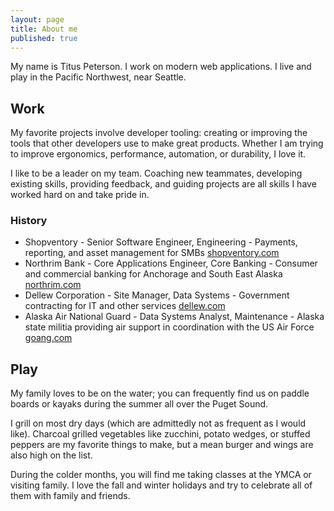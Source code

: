 ```yaml
---
layout: page
title: About me
published: true
---
```


My name is Titus Peterson. I work on modern web applications. I live and play in the Pacific Northwest, near Seattle.

## Work
My favorite projects involve developer tooling: creating or improving the tools that other developers use to make great products. Whether I am trying to improve ergonomics, performance, automation, or  durability, I love it.

I like to be a leader on my team. Coaching new teammates, developing existing skills, providing feedback, and guiding projects are all skills I have worked hard on and take pride in.


### History
- Shopventory - Senior Software Engineer, Engineering - Payments, reporting, and asset management for SMBs [shopventory.com](https://shopventory.com "Shopventory")
- Northrim Bank - Core Applications Engineer, Core Banking - Consumer and commercial banking for Anchorage and South East Alaska [northrim.com](https://northrim.com "Northrim Bank")
- Dellew Corporation -  Site Manager, Data Systems - Government contracting for IT and other services [dellew.com](http://www.dellew.com "Dellew Corporation")
- Alaska Air National Guard - Data Systems Analyst, Maintenance - Alaska state militia providing air support in coordination with the US Air Force [goang.com](https://www.goang.com/locations/alaska.html "Alaska Air National Guard")

## Play
My family loves to be on the water; you can frequently find us on paddle boards or kayaks during the summer all over the Puget Sound.

I grill on most dry days (which are admittedly not as frequent as I would like). Charcoal grilled vegetables like zucchini, potato wedges, or stuffed peppers are my favorite things to make, but a mean burger and wings are also high on the list.

During the colder months, you will find me taking classes at the YMCA or visiting family. I love the fall and winter holidays and try to celebrate all of them with family and friends.
